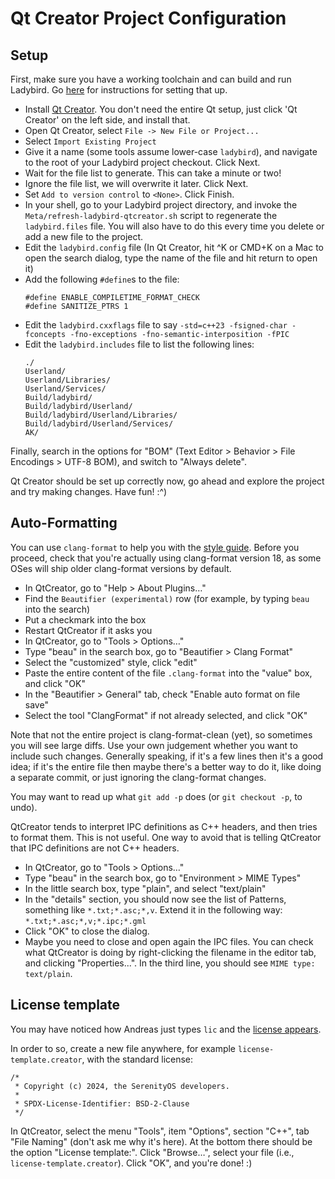 # Qt Creator Project Configuration

## Setup

First, make sure you have a working toolchain and can build and run Ladybird. Go [here](BuildInstructionsLadybird.md) for instructions for setting that up.

-   Install [Qt Creator](https://www.qt.io/offline-installers). You don't need the entire Qt setup, just click 'Qt Creator' on the left side, and install that.
-   Open Qt Creator, select `File -> New File or Project...`
-   Select `Import Existing Project`
-   Give it a name (some tools assume lower-case `ladybird`), and navigate to the root of your Ladybird project checkout. Click Next.
-   Wait for the file list to generate. This can take a minute or two!
-   Ignore the file list, we will overwrite it later. Click Next.
-   Set `Add to version control` to `<None>`. Click Finish.
-   In your shell, go to your Ladybird project directory, and invoke the `Meta/refresh-ladybird-qtcreator.sh` script to regenerate the `ladybird.files` file. You will also have to do this every time you delete or add a new file to the project.
-   Edit the `ladybird.config` file (In Qt Creator, hit ^K or CMD+K on a Mac to open the search dialog, type the name of the file and hit return to open it)
-   Add the following `#define`s to the file:
    ```
    #define ENABLE_COMPILETIME_FORMAT_CHECK
    #define SANITIZE_PTRS 1
    ```
-   Edit the `ladybird.cxxflags` file to say `-std=c++23 -fsigned-char -fconcepts -fno-exceptions -fno-semantic-interposition -fPIC`
-   Edit the `ladybird.includes` file to list the following lines:
    ```
    ./
    Userland/
    Userland/Libraries/
    Userland/Services/
    Build/ladybird/
    Build/ladybird/Userland/
    Build/ladybird/Userland/Libraries/
    Build/ladybird/Userland/Services/
    AK/
    ```

Finally, search in the options for "BOM" (Text Editor > Behavior > File Encodings > UTF-8 BOM), and switch to "Always delete".

Qt Creator should be set up correctly now, go ahead and explore the project and try making changes. Have fun! :^)

## Auto-Formatting

You can use `clang-format` to help you with the [style guide](CodingStyle.md). Before you proceed, check that you're actually using clang-format version 18, as some OSes will ship older clang-format versions by default.

-   In QtCreator, go to "Help > About Plugins…"
-   Find the `Beautifier (experimental)` row (for example, by typing `beau` into the search)
-   Put a checkmark into the box
-   Restart QtCreator if it asks you
-   In QtCreator, go to "Tools > Options…"
-   Type "beau" in the search box, go to "Beautifier > Clang Format"
-   Select the "customized" style, click "edit"
-   Paste the entire content of the file `.clang-format` into the "value" box, and click "OK"
-   In the "Beautifier > General" tab, check "Enable auto format on file save"
-   Select the tool "ClangFormat" if not already selected, and click "OK"

Note that not the entire project is clang-format-clean (yet), so sometimes you will see large diffs.
Use your own judgement whether you want to include such changes. Generally speaking, if it's a few lines then it's a good idea; if it's the entire file then maybe there's a better way to do it, like doing a separate commit, or just ignoring the clang-format changes.

You may want to read up what `git add -p` does (or `git checkout -p`, to undo).

QtCreator tends to interpret IPC definitions as C++ headers, and then tries to format them. This is not useful. One way to avoid that is telling QtCreator that IPC definitions are not C++ headers.

-   In QtCreator, go to "Tools > Options…"
-   Type "beau" in the search box, go to "Environment > MIME Types"
-   In the little search box, type "plain", and select "text/plain"
-   In the "details" section, you should now see the list of Patterns, something like `*.txt;*.asc;*,v`. Extend it in the following way: `*.txt;*.asc;*,v;*.ipc;*.gml`
-   Click "OK" to close the dialog.
-   Maybe you need to close and open again the IPC files. You can check what QtCreator is doing by right-clicking the filename in the editor tab, and clicking "Properties...". In the third line, you should see `MIME type: text/plain`.

## License template

You may have noticed how Andreas just types `lic` and the [license appears](https://youtu.be/i0J6J1Twwyo?t=346).

In order to so, create a new file anywhere, for example `license-template.creator`, with the standard license:

```
/*
 * Copyright (c) 2024, the SerenityOS developers.
 *
 * SPDX-License-Identifier: BSD-2-Clause
 */
```

In QtCreator, select the menu "Tools", item "Options", section "C++", tab
"File Naming" (don't ask me why it's here). At the bottom there should be the
option "License template:". Click "Browse…", select your file (i.e.,
`license-template.creator`). Click "OK", and you're done! :)
